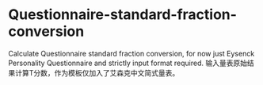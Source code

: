 # Questionnaire-standard-fraction-conversion
Calculate Questionnaire standard fraction conversion, for now just Eysenck Personality Questionnaire and strictly input format required.
输入量表原始结果计算T分数，作为模板仅加入了艾森克中文简式量表。
